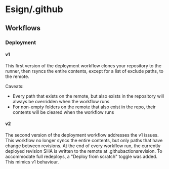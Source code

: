 # Esign/.github

## Workflows
### Deployment
#### v1
This first version of the deployment workflow clones your repository to the runner, then rsyncs the entire contents,
except for a list of exclude paths, to the remote.

Caveats:
* Every path that exists on the remote, but also exists in the repository will always be overridden when the workflow
runs
* For non-empty folders on the remote that also exist in the repo, their contents will be cleared when the workflow
runs

#### v2
The second version of the deployment workflow addresses the v1 issues. This workflow no longer syncs the entire
contents, but only paths that have change between revisions. At the end of every workflow run, the currently deployed
revision SHA is written to the remote at .githubactionsrevision.
To accommodate full redeploys, a "Deploy from scratch" toggle was added. This mimics v1 behaviour.
